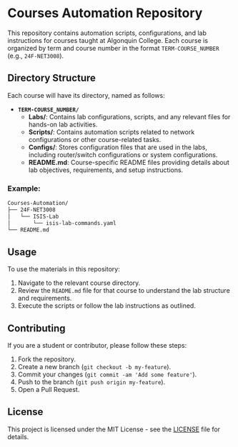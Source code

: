 # Courses Automation Repository

This repository contains automation scripts, configurations, and lab instructions for courses taught at Algonquin College. Each course is organized by term and course number in the format `TERM-COURSE_NUMBER` (e.g., `24F-NET3008`).

## Directory Structure

Each course will have its directory, named as follows:

- **`TERM-COURSE_NUMBER/`**
  - **Labs/**: Contains lab configurations, scripts, and any relevant files for hands-on lab activities.
  - **Scripts/**: Contains automation scripts related to network configurations or other course-related tasks.
  - **Configs/**: Stores configuration files that are used in the labs, including router/switch configurations or system configurations.
  - **README.md**: Course-specific README files providing details about lab objectives, requirements, and setup instructions.

### Example:
``` bash
Courses-Automation/
├── 24F-NET3008
│   └── ISIS-Lab
│       └── isis-lab-commands.yaml
└── README.md
```

## Usage

To use the materials in this repository:

1. Navigate to the relevant course directory.
2. Review the `README.md` file for that course to understand the lab structure and requirements.
3. Execute the scripts or follow the lab instructions as outlined.

## Contributing

If you are a student or contributor, please follow these steps:

1. Fork the repository.
2. Create a new branch (`git checkout -b my-feature`).
3. Commit your changes (`git commit -am 'Add some feature'`).
4. Push to the branch (`git push origin my-feature`).
5. Open a Pull Request.

## License

This project is licensed under the MIT License - see the [LICENSE](LICENSE) file for details.
